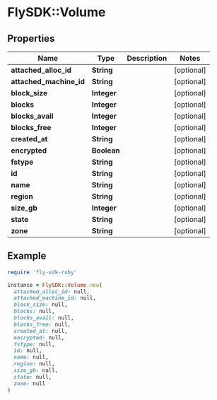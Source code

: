# FlySDK::Volume

## Properties

| Name | Type | Description | Notes |
| ---- | ---- | ----------- | ----- |
| **attached_alloc_id** | **String** |  | [optional] |
| **attached_machine_id** | **String** |  | [optional] |
| **block_size** | **Integer** |  | [optional] |
| **blocks** | **Integer** |  | [optional] |
| **blocks_avail** | **Integer** |  | [optional] |
| **blocks_free** | **Integer** |  | [optional] |
| **created_at** | **String** |  | [optional] |
| **encrypted** | **Boolean** |  | [optional] |
| **fstype** | **String** |  | [optional] |
| **id** | **String** |  | [optional] |
| **name** | **String** |  | [optional] |
| **region** | **String** |  | [optional] |
| **size_gb** | **Integer** |  | [optional] |
| **state** | **String** |  | [optional] |
| **zone** | **String** |  | [optional] |

## Example

```ruby
require 'fly-sdk-ruby'

instance = FlySDK::Volume.new(
  attached_alloc_id: null,
  attached_machine_id: null,
  block_size: null,
  blocks: null,
  blocks_avail: null,
  blocks_free: null,
  created_at: null,
  encrypted: null,
  fstype: null,
  id: null,
  name: null,
  region: null,
  size_gb: null,
  state: null,
  zone: null
)
```


